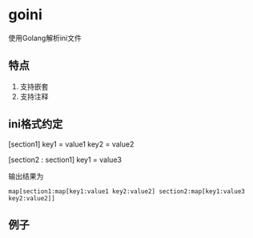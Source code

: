 # goini
使用Golang解析ini文件

特点
---
1. 支持嵌套
2. 支持注释

ini格式约定
---
[section1]
key1 = value1
key2 = value2

[section2 : section1]
key1 = value3

输出结果为
```
map[section1:map[key1:value1 key2:value2] section2:map[key1:value3 key2:value2]]
```

例子
---


